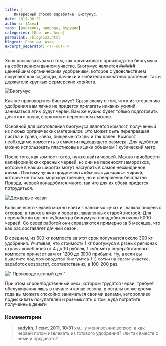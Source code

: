 ```yaml
---
title: |
    Интересный способ заработка! Биогумус.
date: 2011-08-31
authors: [Asea]
tags: [растения, природа, будущие]
categories: [Блог им. Asea]
permalink: /blog/523.html
blogcat: Блог им. Asea
excerpt_separator: <!--cut-->
---
```


Хочу рассказать вам о том, как организовать производство биогумуса на собственном дачном участке. Биогумус является ###### ценнейшим
 органическим удобрением, которое с удовольствием покупают как садоводы, дачники и любители комнатных растений, так и держатели крупных фермерских хозяйств.


![Биогумус](http://itw66.ru/uploads/images/00/00/36/2011/08/31/006468.jpg)


Как же производится биогумус? Сразу скажу о том, что к изготовлению удобрения вам лично не придется прилагать никаких усилий: заниматься этим будут черви. Вам же нужно будет только подготовить для этого почву, в прямом и переносном смысле.

Основной для изготовления биогумуса является компост, полученный из любых органических материалов. Это может быть перепревшая листва и трава, навоз, пищевые отходы и так далее. Компост необходимо поместить в емкости подходящего размера. Для удобства можно использовать пластиковые ящики объемом 1 кубический метр.

После того, как компост готов, нужно найти червей. Можно приобрести калифорнийских красных червей, но они не переносят заморозков, которые в наших широтах могут наступить в самое неожиданное время. Поэтому лучше предпочесть обычных дождевых червей, которые не только морозоустойчивы, но и совершенно бесплатны. Правда, червей понадобится много, так что для их сбора придется потрудиться.

![Дождевые черви](http://itw66.ru/uploads/images/00/00/36/2011/08/31/2ad4d2.jpg)

Больше всего червей можно найти в навозных кучах и свалках пищевых отходов, а также в ямах и оврагах, заваленных старой листвой. Для переработки одного кубометра биогумуса понадобится около 5000 червей. Со своей работой они справляются примерно за 5 месяцев, что как раз составляет дачный сезон.

В среднем, из 600 кг компоста за этот срок получается около 300 кг удобрения. Учитывая, что стоимость 1 кг биогумуса в разных регионах страны колеблется от 4 до 10 рублей, 1 кубометр переработанного компоста принесет вам от 1200 до 3000 прибыли. Ну, а если вы выделите под производство биогумуса 1-2 сотки на своем участке, заработок возрастет, соответственно, в 100-200 раз.


![''Производственный цех''](http://itw66.ru/uploads/images/00/00/36/2011/08/31/b7288a.jpg)


При этом «производственный цех», котором трудятся черви, требует обслуживания лишь в начале и конце сезона, в остальное же время года вы можете спокойно заниматься своими делами, неторопливо подыскивать покупателей и размышлять о том, куда потратите полученные деньги

### Комментарии

> **sadykh, 1 сент. 2011, 10:31**
> хм… у меня возник вопрос: а как червей потом извлекать из готового удобрения? или так вместе с ними и продавать?
